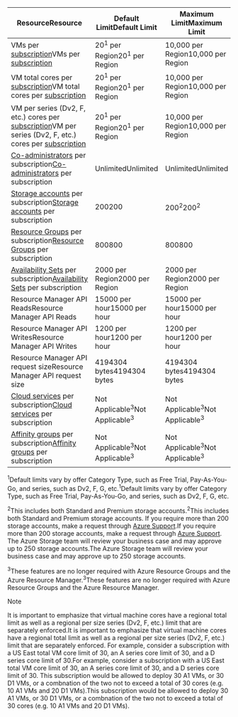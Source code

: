 | <span data-ttu-id="bac71-101">Resource</span><span class="sxs-lookup"><span data-stu-id="bac71-101">Resource</span></span> | <span data-ttu-id="bac71-102">Default Limit</span><span class="sxs-lookup"><span data-stu-id="bac71-102">Default Limit</span></span> | <span data-ttu-id="bac71-103">Maximum Limit</span><span class="sxs-lookup"><span data-stu-id="bac71-103">Maximum Limit</span></span> |
| --- | --- | --- |
| <span data-ttu-id="bac71-104">VMs per [subscription](../articles/billing-buy-sign-up-azure-subscription.md)</span><span class="sxs-lookup"><span data-stu-id="bac71-104">VMs per [subscription](../articles/billing-buy-sign-up-azure-subscription.md)</span></span> |<span data-ttu-id="bac71-105">20<sup>1</sup> per Region</span><span class="sxs-lookup"><span data-stu-id="bac71-105">20<sup>1</sup> per Region</span></span> |<span data-ttu-id="bac71-106">10,000 per Region</span><span class="sxs-lookup"><span data-stu-id="bac71-106">10,000 per Region</span></span> |
| <span data-ttu-id="bac71-107">VM total cores per [subscription](../articles/billing-buy-sign-up-azure-subscription.md)</span><span class="sxs-lookup"><span data-stu-id="bac71-107">VM total cores per [subscription](../articles/billing-buy-sign-up-azure-subscription.md)</span></span> |<span data-ttu-id="bac71-108">20<sup>1</sup> per Region</span><span class="sxs-lookup"><span data-stu-id="bac71-108">20<sup>1</sup> per Region</span></span> |<span data-ttu-id="bac71-109">10,000 per Region</span><span class="sxs-lookup"><span data-stu-id="bac71-109">10,000 per Region</span></span> |
| <span data-ttu-id="bac71-110">VM per series (Dv2, F, etc.) cores per [subscription](../articles/billing-buy-sign-up-azure-subscription.md)</span><span class="sxs-lookup"><span data-stu-id="bac71-110">VM per series (Dv2, F, etc.) cores per [subscription](../articles/billing-buy-sign-up-azure-subscription.md)</span></span> |<span data-ttu-id="bac71-111">20<sup>1</sup> per Region</span><span class="sxs-lookup"><span data-stu-id="bac71-111">20<sup>1</sup> per Region</span></span> |<span data-ttu-id="bac71-112">10,000 per Region</span><span class="sxs-lookup"><span data-stu-id="bac71-112">10,000 per Region</span></span> |
| <span data-ttu-id="bac71-113">[Co-administrators](../articles/billing-add-change-azure-subscription-administrator.md) per subscription</span><span class="sxs-lookup"><span data-stu-id="bac71-113">[Co-administrators](../articles/billing-add-change-azure-subscription-administrator.md) per subscription</span></span> |<span data-ttu-id="bac71-114">Unlimited</span><span class="sxs-lookup"><span data-stu-id="bac71-114">Unlimited</span></span> |<span data-ttu-id="bac71-115">Unlimited</span><span class="sxs-lookup"><span data-stu-id="bac71-115">Unlimited</span></span> |
| <span data-ttu-id="bac71-116">[Storage accounts](../articles/storage/storage-create-storage-account.md) per subscription</span><span class="sxs-lookup"><span data-stu-id="bac71-116">[Storage accounts](../articles/storage/storage-create-storage-account.md) per subscription</span></span> |<span data-ttu-id="bac71-117">200</span><span class="sxs-lookup"><span data-stu-id="bac71-117">200</span></span> |<span data-ttu-id="bac71-118">200<sup>2</sup></span><span class="sxs-lookup"><span data-stu-id="bac71-118">200<sup>2</sup></span></span> |
| <span data-ttu-id="bac71-119">[Resource Groups](../articles/azure-resource-manager/resource-group-overview.md) per subscription</span><span class="sxs-lookup"><span data-stu-id="bac71-119">[Resource Groups](../articles/azure-resource-manager/resource-group-overview.md) per subscription</span></span> |<span data-ttu-id="bac71-120">800</span><span class="sxs-lookup"><span data-stu-id="bac71-120">800</span></span> |<span data-ttu-id="bac71-121">800</span><span class="sxs-lookup"><span data-stu-id="bac71-121">800</span></span> |
| <span data-ttu-id="bac71-122">[Availability Sets](../articles/virtual-machines/windows/manage-availability.md#configure-multiple-virtual-machines-in-an-availability-set-for-redundancy) per subscription</span><span class="sxs-lookup"><span data-stu-id="bac71-122">[Availability Sets](../articles/virtual-machines/windows/manage-availability.md#configure-multiple-virtual-machines-in-an-availability-set-for-redundancy) per subscription</span></span> |<span data-ttu-id="bac71-123">2000 per Region</span><span class="sxs-lookup"><span data-stu-id="bac71-123">2000 per Region</span></span> |<span data-ttu-id="bac71-124">2000 per Region</span><span class="sxs-lookup"><span data-stu-id="bac71-124">2000 per Region</span></span> |
| <span data-ttu-id="bac71-125">Resource Manager API Reads</span><span class="sxs-lookup"><span data-stu-id="bac71-125">Resource Manager API Reads</span></span> |<span data-ttu-id="bac71-126">15000 per hour</span><span class="sxs-lookup"><span data-stu-id="bac71-126">15000 per hour</span></span> |<span data-ttu-id="bac71-127">15000 per hour</span><span class="sxs-lookup"><span data-stu-id="bac71-127">15000 per hour</span></span> |
| <span data-ttu-id="bac71-128">Resource Manager API Writes</span><span class="sxs-lookup"><span data-stu-id="bac71-128">Resource Manager API Writes</span></span> |<span data-ttu-id="bac71-129">1200 per hour</span><span class="sxs-lookup"><span data-stu-id="bac71-129">1200 per hour</span></span> |<span data-ttu-id="bac71-130">1200 per hour</span><span class="sxs-lookup"><span data-stu-id="bac71-130">1200 per hour</span></span> |
| <span data-ttu-id="bac71-131">Resource Manager API request size</span><span class="sxs-lookup"><span data-stu-id="bac71-131">Resource Manager API request size</span></span> |<span data-ttu-id="bac71-132">4194304 bytes</span><span class="sxs-lookup"><span data-stu-id="bac71-132">4194304 bytes</span></span> |<span data-ttu-id="bac71-133">4194304 bytes</span><span class="sxs-lookup"><span data-stu-id="bac71-133">4194304 bytes</span></span> |
| <span data-ttu-id="bac71-134">[Cloud services](../articles/cloud-services/cloud-services-choose-me.md) per subscription</span><span class="sxs-lookup"><span data-stu-id="bac71-134">[Cloud services](../articles/cloud-services/cloud-services-choose-me.md) per subscription</span></span> |<span data-ttu-id="bac71-135">Not Applicable<sup>3</sup></span><span class="sxs-lookup"><span data-stu-id="bac71-135">Not Applicable<sup>3</sup></span></span> |<span data-ttu-id="bac71-136">Not Applicable<sup>3</sup></span><span class="sxs-lookup"><span data-stu-id="bac71-136">Not Applicable<sup>3</sup></span></span> |
| <span data-ttu-id="bac71-137">[Affinity groups](../articles/virtual-network/virtual-networks-migrate-to-regional-vnet.md) per subscription</span><span class="sxs-lookup"><span data-stu-id="bac71-137">[Affinity groups](../articles/virtual-network/virtual-networks-migrate-to-regional-vnet.md) per subscription</span></span> |<span data-ttu-id="bac71-138">Not Applicable<sup>3</sup></span><span class="sxs-lookup"><span data-stu-id="bac71-138">Not Applicable<sup>3</sup></span></span> |<span data-ttu-id="bac71-139">Not Applicable<sup>3</sup></span><span class="sxs-lookup"><span data-stu-id="bac71-139">Not Applicable<sup>3</sup></span></span> |

<span data-ttu-id="bac71-140"><sup>1</sup>Default limits vary by offer Category Type, such as Free Trial, Pay-As-You-Go, and series, such as Dv2, F, G, etc.</span><span class="sxs-lookup"><span data-stu-id="bac71-140"><sup>1</sup>Default limits vary by offer Category Type, such as Free Trial, Pay-As-You-Go, and series, such as Dv2, F, G, etc.</span></span>

<span data-ttu-id="bac71-141"><sup>2</sup>This includes both Standard and Premium storage accounts.</span><span class="sxs-lookup"><span data-stu-id="bac71-141"><sup>2</sup>This includes both Standard and Premium storage accounts.</span></span> <span data-ttu-id="bac71-142">If you require more than 200 storage accounts, make a request through [Azure Support](https://azure.microsoft.com/support/faq/).</span><span class="sxs-lookup"><span data-stu-id="bac71-142">If you require more than 200 storage accounts, make a request through [Azure Support](https://azure.microsoft.com/support/faq/).</span></span> <span data-ttu-id="bac71-143">The Azure Storage team will review your business case and may approve up to 250 storage accounts.</span><span class="sxs-lookup"><span data-stu-id="bac71-143">The Azure Storage team will review your business case and may approve up to 250 storage accounts.</span></span>

<span data-ttu-id="bac71-144"><sup>3</sup>These features are no longer required with Azure Resource Groups and the Azure Resource Manager.</span><span class="sxs-lookup"><span data-stu-id="bac71-144"><sup>3</sup>These features are no longer required with Azure Resource Groups and the Azure Resource Manager.</span></span>

> [!NOTE]
> <span data-ttu-id="bac71-145">It is important to emphasize that virtual machine cores have a regional total limit as well as a regional per size series (Dv2, F, etc.) limit that are separately enforced.</span><span class="sxs-lookup"><span data-stu-id="bac71-145">It is important to emphasize that virtual machine cores have a regional total limit as well as a regional per size series (Dv2, F, etc.) limit that are separately enforced.</span></span>  <span data-ttu-id="bac71-146">For example, consider a subscription with a US East total VM core limit of 30, an A series core limit of 30, and a D series core limit of 30.</span><span class="sxs-lookup"><span data-stu-id="bac71-146">For example, consider a subscription with a US East total VM core limit of 30, an A series core limit of 30, and a D series core limit of 30.</span></span>  <span data-ttu-id="bac71-147">This subscription would be allowed to deploy 30 A1 VMs, or 30 D1 VMs, or a combnation of the two not to exceed a total of 30 cores (e.g. 10 A1 VMs and 20 D1 VMs).</span><span class="sxs-lookup"><span data-stu-id="bac71-147">This subscription would be allowed to deploy 30 A1 VMs, or 30 D1 VMs, or a combnation of the two not to exceed a total of 30 cores (e.g. 10 A1 VMs and 20 D1 VMs).</span></span>  
> <!-- -->
> 
> 

